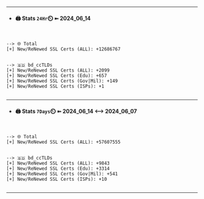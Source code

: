 

---
- #### 🖨️ **Stats** `24Hr`⏲️ ➼ 2024_06_14
```console


--> 🌐 Total
[+] New/ReNewed SSL Certs (ALL): +12686767


--> 🇧🇩 bd_ccTLDs
[+] New/ReNewed SSL Certs (ALL): +2099
[+] New/ReNewed SSL Certs (Edu): +657
[+] New/ReNewed SSL Certs (Gov|Mil): +149
[+] New/ReNewed SSL Certs (ISPs): +1


```

---
- #### 🖨️ **Stats** `7Days`⏲️ ➼ 2024_06_14 <--> 2024_06_07
```console


--> 🌐 Total
[+] New/ReNewed SSL Certs (ALL): +57607555


--> 🇧🇩 bd_ccTLDs
[+] New/ReNewed SSL Certs (ALL): +9843
[+] New/ReNewed SSL Certs (Edu): +3314
[+] New/ReNewed SSL Certs (Gov|Mil): +541
[+] New/ReNewed SSL Certs (ISPs): +10


```

---

